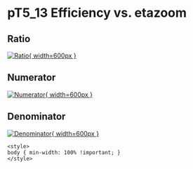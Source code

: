 # pT5_13 Efficiency vs. etazoom

## Ratio

[![Ratio](../mtv/var/pT5_13_eff_etazoom.png){ width=600px }](../mtv/var/pT5_13_eff_etazoom.pdf)

## Numerator

[![Numerator](../mtv/num/pT5_13_eff_etazoom_num.png){ width=600px }](../mtv/num/pT5_13_eff_etazoom_num.pdf)

## Denominator

[![Denominator](../mtv/den/pT5_13_eff_etazoom_den.png){ width=600px }](../mtv/den/pT5_13_eff_etazoom_den.pdf)


``` {=html}
<style>
body { min-width: 100% !important; }
</style>
```
